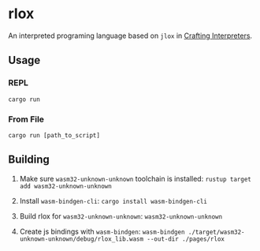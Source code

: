 # rlox
An interpreted programing language based on `jlox` in [Crafting Interpreters](https://craftinginterpreters.com).

## Usage
### REPL
`cargo run`

### From File
`cargo run [path_to_script]`

## Building
1. Make sure `wasm32-unknown-unknown` toolchain is installed:
`rustup target add wasm32-unknown-unknown`

2. Install `wasm-bindgen-cli`:
`cargo install wasm-bindgen-cli`

3. Build rlox for `wasm32-unknown-unknown`:
`wasm32-unknown-unknown`

4. Create js bindings with `wasm-bindgen`:
`wasm-bindgen ./target/wasm32-unknown-unknown/debug/rlox_lib.wasm --out-dir ./pages/rlox`
